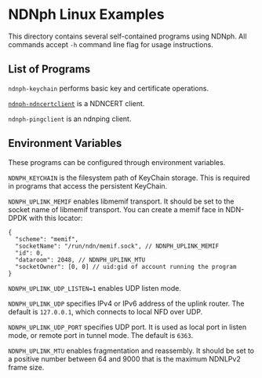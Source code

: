 # NDNph Linux Examples

This directory contains several self-contained programs using NDNph.
All commands accept `-h` command line flag for usage instructions.

## List of Programs

`ndnph-keychain` performs basic key and certificate operations.

[`ndnph-ndncertclient`](ndncertclient.md) is a NDNCERT client.

`ndnph-pingclient` is an ndnping client.

## Environment Variables

These programs can be configured through environment variables.

`NDNPH_KEYCHAIN` is the filesystem path of KeyChain storage.
This is required in programs that access the persistent KeyChain.

`NDNPH_UPLINK_MEMIF` enables libmemif transport.
It should be set to the socket name of libmemif transport.
You can create a memif face in NDN-DPDK with this locator:

```jsonc
{
  "scheme": "memif",
  "socketName": "/run/ndn/memif.sock", // NDNPH_UPLINK_MEMIF
  "id": 0,
  "dataroom": 2048, // NDNPH_UPLINK_MTU
  "socketOwner": [0, 0] // uid:gid of account running the program
}
```

`NDNPH_UPLINK_UDP_LISTEN=1` enables UDP listen mode.

`NDNPH_UPLINK_UDP` specifies IPv4 or IPv6 address of the uplink router.
The default is `127.0.0.1`, which connects to local NFD over UDP.

`NDNPH_UPLINK_UDP_PORT` specifies UDP port.
It is used as local port in listen mode, or remote port in tunnel mode.
The default is `6363`.

`NDNPH_UPLINK_MTU` enables fragmentation and reassembly.
It should be set to a positive number between 64 and 9000 that is the maximum NDNLPv2 frame size.
